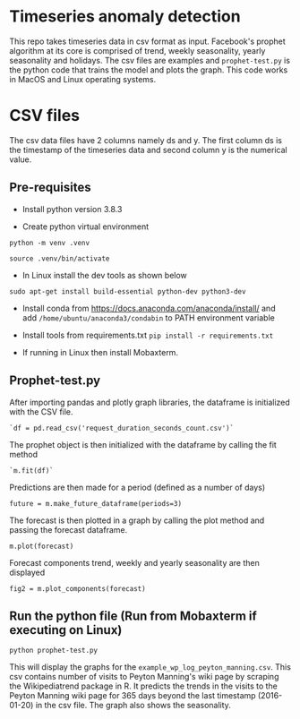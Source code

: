 # Timeseries anomaly detection

This repo takes timeseries data in csv format as input. Facebook's prophet algorithm at its core is comprised of trend, weekly seasonality, yearly seasonality and holidays. The csv files are examples and `prophet-test.py` is the python code that trains the model and plots the graph. This code works in MacOS and Linux operating systems. 


# CSV files

The csv data files have 2 columns namely ds and y. The first column ds is the timestamp of the timeseries data and second column y is the numerical value.

## Pre-requisites
- Install python version 3.8.3

- Create python virtual environment

`python -m venv .venv`

`source .venv/bin/activate`


- In Linux install the dev tools as shown below

`sudo apt-get install build-essential python-dev python3-dev`


- Install conda from https://docs.anaconda.com/anaconda/install/ and add `/home/ubuntu/anaconda3/condabin` to PATH environment variable


- Install tools from requirements.txt
`pip install -r requirements.txt`

- If running in Linux then install Mobaxterm.

## Prophet-test.py

After importing pandas and plotly graph libraries, the dataframe is initialized with the CSV file.

	`df = pd.read_csv('request_duration_seconds_count.csv')`

The prophet object is then initialized with the dataframe by calling the fit method

	`m.fit(df)`

Predictions are then made for a period (defined as a number of days)

`future = m.make_future_dataframe(periods=3)`

The forecast is then plotted in a graph by calling the plot method and passing the forecast dataframe.

`m.plot(forecast)`

Forecast components trend, weekly and yearly seasonality are then displayed 

`fig2 = m.plot_components(forecast)`


## Run the python file (Run from Mobaxterm if executing on Linux)

`python prophet-test.py`

This will display the graphs for the `example_wp_log_peyton_manning.csv`. This csv contains number of visits to Peyton Manning's wiki page by scraping the  Wikipediatrend package in R. It predicts the trends in the visits to the Peyton Manning wiki page for 365 days beyond the last timestamp (2016-01-20) in the csv file. The graph also shows the seasonality.

```